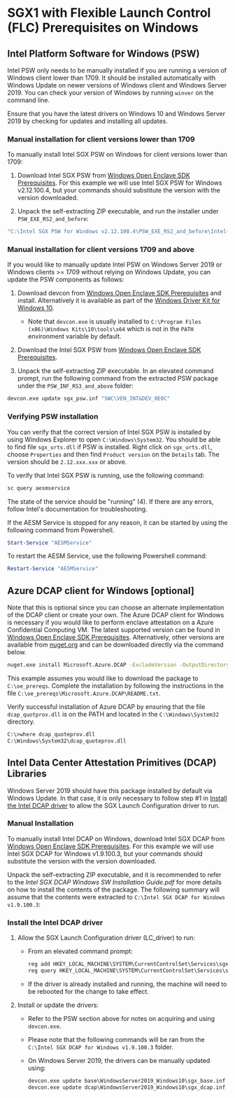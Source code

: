 # SGX1 with Flexible Launch Control (FLC) Prerequisites on Windows

## Intel Platform Software for Windows (PSW)

Intel PSW only needs to be manually installed if you are running a version of Windows client lower than 1709. It should be installed automatically with Windows Update on newer versions of Windows client and Windows Server 2019. You can check your version of Windows by running `winver` on the command line.

Ensure that you have the latest drivers on Windows 10 and Windows Server 2019 by checking for updates and installing all updates.

### Manual installation for client versions lower than 1709
To manually install Intel SGX PSW on Windows for client versions lower than 1709:

1. Download Intel SGX PSW from [Windows Open Enclave SDK Prerequisites](WindowsPrerequisites.md). For this example we will use Intel SGX PSW for Windows v2.12.100.4, but your commands should substitute the version with the version downloaded.

2. Unpack the self-extracting ZIP executable, and run the installer under `PSW_EXE_RS2_and_before`:

```cmd
"C:\Intel SGX PSW for Windows v2.12.100.4\PSW_EXE_RS2_and_before\Intel(R)_SGX_Windows_x64_PSW_2.12.100.4.exe"
```

### Manual installation for client versions 1709 and above
If you would like to manually update Intel PSW on Windows Server 2019 or Windows clients >= 1709 without relying on Windows Update, you can update the PSW components as follows:

1. Download devcon from [Windows Open Enclave SDK Prerequisites](WindowsPrerequisites.md) and install. Alternatively it is available as part of the [Windows Driver Kit for Windows 10](https://go.microsoft.com/fwlink/?linkid=2026156).
   -  Note that `devcon.exe` is usually installed to `C:\Program Files (x86)\Windows Kits\10\tools\x64`
   which is not in the `PATH` environment variable by default.

2. Download the Intel SGX PSW from [Windows Open Enclave SDK Prerequisites](WindowsPrerequisites.md).

3. Unpack the self-extracting ZIP executable. In an elevated command prompt, run the following command from the extracted PSW package under the `PSW_INF_RS3_and_above` folder:
  ```cmd
  devcon.exe update sgx_psw.inf "SWC\VEN_INT&DEV_0E0C"
  ```

### Verifying PSW installation
You can verify that the correct version of Intel SGX PSW is installed by using
Windows Explorer to open `C:\Windows\System32`. You should be able to find
file `sgx_urts.dll` if PSW is installed. Right click on `sgx_urts.dll`,
choose `Properties` and then find `Product version` on the `Details` tab.
The version should be `2.12.xxx.xxx` or above.

To verify that Intel SGX PSW is running, use the following command:

```cmd
sc query aesmservice
```

The state of the service should be "running" (4). If there are any errors, follow Intel's documentation for
troubleshooting.

If the AESM Service is stopped for any reason, it can be started by using the following command from Powershell.
```powershell
Start-Service "AESMService"
```

To restart the AESM Service, use the following Powershell command:
```powershell
Restart-Service "AESMService"
```

## Azure DCAP client for Windows [optional]

Note that this is optional since you can choose an alternate implementation of the DCAP client or create your own.
The Azure DCAP client for Windows is necessary if you would like to perform enclave attestation on a Azure Confidential Computing VM. The latest supported version can be found in [Windows Open Enclave SDK Prerequisites](WindowsPrerequisites.md). Alternatively, other versions are available from [nuget.org](https://www.nuget.org/packages/Microsoft.Azure.DCAP/) and can be downloaded directly via the command below.

```cmd
nuget.exe install Microsoft.Azure.DCAP -ExcludeVersion -OutputDirectory C:\oe_prereqs
```

This example assumes you would like to download the package to `C:\oe_prereqs`. Complete the installation by following the instructions in the file `C:\oe_prereqs\Microsoft.Azure.DCAP\README.txt`.

Verify successful installation of Azure DCAP by ensuring that the file `dcap_quotprov.dll` is on the PATH and located in the `C:\Windows\System32` directory.

```cmd
C:\>where dcap_quoteprov.dll
C:\Windows\System32\dcap_quoteprov.dll
```

## Intel Data Center Attestation Primitives (DCAP) Libraries

Windows Server 2019 should have this package installed by default via Windows Update. In that case, it is only necessary to follow step #1 in [Install the Intel DCAP driver](#install-the-intel-dcap-driver) to allow the SGX Launch Configuration driver to run.

### Manual Installation
To manually install Intel DCAP on Windows, download Intel SGX DCAP from [Windows Open Enclave SDK Prerequisites](WindowsPrerequisites.md). For this example we will use Intel SGX DCAP for Windows v1.9.100.3, but your commands should substitute the version with the version downloaded.

Unpack the self-extracting ZIP executable, and it is recommended to refer to the *Intel SGX DCAP Windows SW Installation Guide.pdf* for more details on how to install the contents of the package. The following summary will assume that the contents were extracted to `C:\Intel SGX DCAP for Windows v1.9.100.3`:

### Install the Intel DCAP driver

1. Allow the SGX Launch Configuration driver (LC_driver) to run:
    - From an elevated command prompt:

      ```cmd
      reg add HKEY_LOCAL_MACHINE\SYSTEM\CurrentControlSet\Services\sgx_lc_msr\Parameters /v "SGX_Launch_Config_Optin" /t REG_DWORD /d 1
      reg query HKEY_LOCAL_MACHINE\SYSTEM\CurrentControlSet\Services\sgx_lc_msr\Parameters /v "SGX_Launch_Config_Optin"
      ```

    - If the driver is already installed and running, the machine will need to be rebooted for the change to take effect.

2. Install or update the drivers:
    - Refer to the PSW section above for notes on acquiring and using `devcon.exe`.
    - Please note that the following commands will be ran from the `C:\Intel SGX DCAP for Windows v1.9.100.3` folder.

    - On Windows Server 2019, the drivers can be manually updated using:

      ```cmd
      devcon.exe update base\WindowsServer2019_Windows10\sgx_base.inf *INT0E0C
      devcon.exe update dcap\WindowsServer2019_Windows10\sgx_dcap.inf "SWC\VEN_INT&DEV_0E0C_DCAP"
      ```
